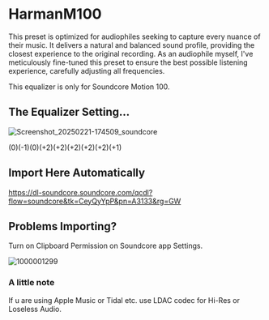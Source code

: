 # HarmanM100
This preset is optimized for audiophiles seeking to capture every nuance of their music. It delivers a natural and balanced sound profile, providing the closest experience to the original recording. As an audiophile myself, I've meticulously fine-tuned this preset to ensure the best possible listening experience, carefully adjusting all frequencies.

This equalizer is only for Soundcore Motion 100.

## The Equalizer Setting...
![Screenshot_20250221-174509_soundcore](https://github.com/user-attachments/assets/a61b73ac-683b-47a2-b944-90af6fcdd27f)


(0)(-1)(0)(+2)(+2)(+2)(+2)(+2)(+1)

## Import Here Automatically
https://dl-soundcore.soundcore.com/qcdl?flow=soundcore&tk=CeyQyYpP&pn=A3133&rg=GW

## Problems Importing?
Turn on Clipboard Permission on Soundcore app Settings.

![1000001299](https://github.com/user-attachments/assets/9623135d-53de-41e5-879c-e81bcd1cea87)

### A little note
If u are using Apple Music or Tidal etc. use LDAC codec for Hi-Res or Loseless Audio.

